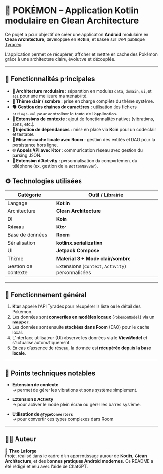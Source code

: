 # 🧩 POKÉMON – Application Kotlin modulaire en Clean Architecture

Ce projet a pour objectif de créer une application **Android** modulaire en **Clean Architecture**, développée en **Kotlin**, et basée sur l’API publique [Tyradex](https://tyradex.vercel.app/api/v1/).

L’application permet de récupérer, afficher et mettre en cache des Pokémon grâce à une architecture claire, évolutive et découplée.

---

## 🚀 Fonctionnalités principales

- 🧱 **Architecture modulaire** : séparation en modules `data`, `domain`, `ui`, et `api` pour une meilleure maintenabilité.  
- 🎨 **Thème clair / sombre** : prise en charge complète du thème système.  
- 🗣️ **Gestion des chaines de caractères** : utilisation des fichiers `strings.xml` pour centraliser le texte de l’application.  
- 📱 **Extensions de contexte** : ajout de fonctionnalités natives (vibrations, sons, etc.).  
- 💉 **Injection de dépendances** : mise en place via **Koin** pour un code clair et testable.  
- 💾 **Mise en cache locale avec Room** : gestion des entités et DAO pour la persistance hors ligne.  
- 🌐 **Appels API avec Ktor** : communication réseau avec gestion du parsing JSON.  
- 🧭 **Extension d’Activity** : personnalisation du comportement du téléphone (ex. gestion de la `BottomNavBar`).  

## ⚙️ Technologies utilisées

| Catégorie | Outil / Librairie |
|------------|-------------------|
| Langage | **Kotlin** |
| Architecture | **Clean Architecture** |
| DI | **Koin** |
| Réseau | **Ktor** |
| Base de données | **Room** |
| Sérialisation | **kotlinx.serialization** |
| UI | **Jetpack Compose** |
| Thème | **Material 3 + Mode clair/sombre** |
| Gestion de contexte | Extensions (`Context`, `Activity`) personnalisées |

---

## 🧩 Fonctionnement général

1. **Ktor** appelle l’API Tyradex pour récupérer la liste ou le détail des Pokémon.  
2. Les données sont **converties en modèles locaux** (`PokemonModel`) via un **mapper**.  
3. Les données sont ensuite **stockées dans Room** (DAO) pour le cache local.  
4. L’interface utilisateur (UI) observe les données via le **ViewModel** et s’actualise automatiquement.  
5. En cas d’absence de réseau, la donnée est **récupérée depuis la base locale**.

---

## 🧰 Points techniques notables

- **Extension de contexte**  
  → permet de gérer les vibrations et sons système simplement.  

- **Extension d’Activity**  
  → pour activer le mode plein écran ou gérer les barres système.  

- **Utilisation de `@TypeConverters`**  
  → pour convertir des types complexes dans Room.

---

## 🧑‍💻 Auteur

👤 **Théo Laforge**  
Projet réalisé dans le cadre d’un apprentissage autour de **Kotlin**, **Clean Architecture**, et des **bonnes pratiques Android modernes**.
Ce README a été rédigé et relu avec l’aide de ChatGPT.
